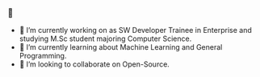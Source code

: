 ### 👋

- 🔭 I’m currently working on as SW Developer Trainee in Enterprise and studying M.Sc student majoring Computer Science.
- 🌱 I’m currently learning about Machine Learning and General Programming.
- 👯 I’m looking to collaborate on Open-Source.

<!--
**haapjari/haapjari** is a ✨ _special_ ✨ repository because its `README.md` (this file) appears on your GitHub profile.

Here are some ideas to get you started:

- 🔭 I’m currently working on ...
- 🌱 I’m currently learning ...
- 👯 I’m looking to collaborate on ...
- 🤔 I’m looking for help with ...
- 💬 Ask me about ...
- 📫 How to reach me: ...
- 😄 Pronouns: ...
- ⚡ Fun fact: ...
-->
